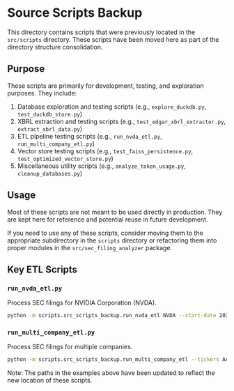 # Source Scripts Backup

This directory contains scripts that were previously located in the `src/scripts` directory. These scripts have been moved here as part of the directory structure consolidation.

## Purpose

These scripts are primarily for development, testing, and exploration purposes. They include:

1. Database exploration and testing scripts (e.g., `explore_duckdb.py`, `test_duckdb_store.py`)
2. XBRL extraction and testing scripts (e.g., `test_edgar_xbrl_extractor.py`, `extract_xbrl_data.py`)
3. ETL pipeline testing scripts (e.g., `run_nvda_etl.py`, `run_multi_company_etl.py`)
4. Vector store testing scripts (e.g., `test_faiss_persistence.py`, `test_optimized_vector_store.py`)
5. Miscellaneous utility scripts (e.g., `analyze_token_usage.py`, `cleanup_databases.py`)

## Usage

Most of these scripts are not meant to be used directly in production. They are kept here for reference and potential reuse in future development.

If you need to use any of these scripts, consider moving them to the appropriate subdirectory in the `scripts` directory or refactoring them into proper modules in the `src/sec_filing_analyzer` package.

## Key ETL Scripts

### `run_nvda_etl.py`

Process SEC filings for NVIDIA Corporation (NVDA).

```bash
python -m scripts.src_scripts_backup.run_nvda_etl NVDA --start-date 2023-01-01 --end-date 2023-12-31 --filing-types 10-K 10-Q
```

### `run_multi_company_etl.py`

Process SEC filings for multiple companies.

```bash
python -m scripts.src_scripts_backup.run_multi_company_etl --tickers AAPL MSFT NVDA --start-date 2023-01-01 --end-date 2023-12-31
```

Note: The paths in the examples above have been updated to reflect the new location of these scripts.
